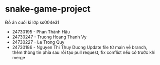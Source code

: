 # snake-game-project
Đồ án cuối kì lớp ss004e31

- 24730195 - Phan Thành Hậu
- 24730247 - Truong Hoang Thanh Vy
- 24730227 - Le Trong Quy
- 24730186 - Nguyen Thi Thuy Duong
Update file từ main về branch, thêm thông tin phía sau rồi tạo pull request, fix conflict nếu có trước khi merge
